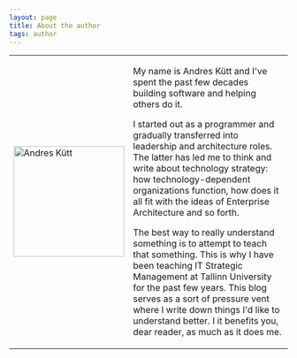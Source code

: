 ```yaml
---
layout: page
title: About the author
tags: author
---
```

<table width="60%" border="0">
<tr>
<td width="20%">
<img src="../assets/author.jpg" alt="Andres Kütt" width="200" align="center"/>
</td>
<td>
<p>My name is Andres Kütt and I've spent the past few decades building software and helping others do it. </p>
<p> I started out as a programmer and gradually transferred into leadership and architecture roles. The latter has led me to think and write about technology strategy: how technology-dependent organizations function, how does it all fit with the ideas of Enterprise Architecture and so forth. </p>

 <p> The best way to really understand something is to attempt to teach that something. This is why I have been teaching IT Strategic Management at Tallinn University for the past few years. This blog serves as a sort of pressure vent where I write down things I'd like to understand better. I it benefits you, dear reader, as much as it does me. </p>
</td>
</tr>
</table>

<center>
<script type="text/javascript" src="https://platform.linkedin.com/badges/js/profile.js" async defer></script>
</center>
